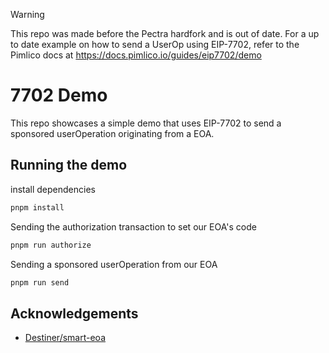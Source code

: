 > [!WARNING]
> This repo was made before the Pectra hardfork and is out of date. For a up to date example on how to send a UserOp using EIP-7702, refer to the Pimlico docs at https://docs.pimlico.io/guides/eip7702/demo

# 7702 Demo

This repo showcases a simple demo that uses EIP-7702 to send a sponsored userOperation originating from a EOA.

## Running the demo

install dependencies

```bash
pnpm install
```

Sending the authorization transaction to set our EOA's code

```bash
pnpm run authorize
```

Sending a sponsored userOperation from our EOA

```bash
pnpm run send
```

## Acknowledgements

- [Destiner/smart-eoa](https://github.com/Destiner/smart-eoa)
